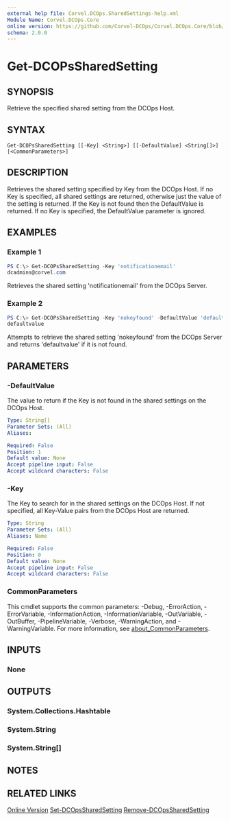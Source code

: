 ```yaml
---
external help file: Corvel.DCOps.SharedSettings-help.xml
Module Name: Corvel.DCOps.Core
online version: https://github.com/Corvel-DCOps/Corvel.DCOps.Core/blob/main/Source/docs/Get-DCOPsSharedSetting.md
schema: 2.0.0
---
```


# Get-DCOPsSharedSetting

## SYNOPSIS
Retrieve the specified shared setting from the DCOps Host.

## SYNTAX

```
Get-DCOPsSharedSetting [[-Key] <String>] [[-DefaultValue] <String[]>] [<CommonParameters>]
```

## DESCRIPTION
Retrieves the shared setting specified by Key from the DCOps Host.
If no Key is specified, all shared settings are returned, otherwise just the value of the setting is returned.
If the Key is not found then the DefaultValue is returned.
If no Key is specified, the DefaultValue parameter is ignored.

## EXAMPLES

### Example 1
```powershell
PS C:\> Get-DCOPsSharedSetting -Key 'notificationemail'
dcadmins@corvel.com
```

Retrieves the shared setting 'notificationemail' from the DCOps Server.

### Example 2
```powershell
PS C:\> Get-DCOPsSharedSetting -Key 'nokeyfound' -DefaultValue 'defaultvalue'
defaultvalue
```

Attempts to retrieve the shared setting 'nokeyfound' from the DCOps Server and returns 'defaultvalue' if it is not found.

## PARAMETERS

### -DefaultValue
The value to return if the Key is not found in the shared settings on the DCOps Host.

```yaml
Type: String[]
Parameter Sets: (All)
Aliases:

Required: False
Position: 1
Default value: None
Accept pipeline input: False
Accept wildcard characters: False
```

### -Key
The Key to search for in the shared settings on the DCOps Host.
If not specified, all Key-Value pairs from the DCOps Host are returned. 

```yaml
Type: String
Parameter Sets: (All)
Aliases: Name

Required: False
Position: 0
Default value: None
Accept pipeline input: False
Accept wildcard characters: False
```

### CommonParameters
This cmdlet supports the common parameters: -Debug, -ErrorAction, -ErrorVariable, -InformationAction, -InformationVariable, -OutVariable, -OutBuffer, -PipelineVariable, -Verbose, -WarningAction, and -WarningVariable. For more information, see [about_CommonParameters](http://go.microsoft.com/fwlink/?LinkID=113216).

## INPUTS

### None

## OUTPUTS

### System.Collections.Hashtable

### System.String

### System.String[]

## NOTES

## RELATED LINKS

[Online Version](https://github.com/Corvel-DCOps/Corvel.DCOps.Core/blob/main/Source/docs/Get-DCOPsSharedSetting.md)
[Set-DCOpsSharedSetting]()
[Remove-DCOpsSharedSetting]()
